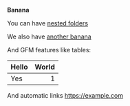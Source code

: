 **Banana**

You can have [nested folders](./nested/index.md)

We also have [another banana](./nested/another-banana.md)

And GFM features like tables:

| Hello | World |
| :---- | ----: |
| Yes   |     1 |

And automatic links https://example.com

